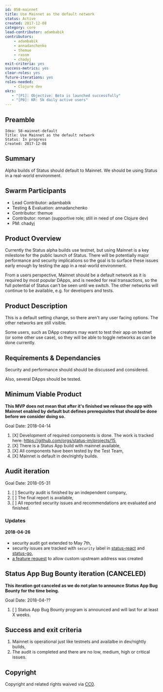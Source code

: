 ```yaml
---
id: 058-mainnet
title: Use Mainnet as the default network
status: Active
created: 2017-12-08
category: core
lead-contributor: adambabik
contributors:
    - adambabik
    - annadanchenko
    - themue
    - rasom
    - chadyj
exit-criteria: yes
success-metrics: yes
clear-roles: yes
future-iterations: yes
roles-needed:
    - Clojure dev
okrs:
   - "[P1]: Objective: Beta is launched successfully"
   - "[P0]: KR: 5k daily active users"
---
```


## Preamble

    Idea: 58-mainnet-default
    Title: Use Mainnet as the default network
    Status: In progress
    Created: 2017-12-08


## Summary
Alpha builds of Status should default to Mainnet. We should be using Status in a real-world environment.

## Swarm Participants

- Lead Contributor: adambabik
- Testing & Evaluation: annadanchenko
- Contributor: themue
- Contributor: roman (supportive role; still in need of one Clojure dev)
- PM: chadyj

## Product Overview

Currently the Status alpha builds use testnet, but using Mainnet is a key milestone for the public launch of Status. There will be potentially major performance and security implications so the goal is to surface these issues early enough by testing the app in a real-world environment.

From a users perspective, Mainnet should be a default network as it is required by most popular DApps, and is needed for real transactions, so the full potential of Status can't be seen until we switch. The other networks will continue to be available, e.g. for developers and tests.

## Product Description

This is a default setting change, so there aren't any user facing options. The other networks are still visible.

Some users, such as DApp creators may want to test their app on testnet (or some other use case), so they will be able to toggle networks as can be done currently.

## Requirements & Dependancies

Security and performance should should be discussed and considered.

Also, several DApps should be tested.

## Minimum Viable Product

**This MVP does not mean that after it's finished we release the app with Mainnet enabled by default but defines prerequisites that should be done before we consider doing so.**

Goal Date: 2018-04-14

1. [X] Development of required components is done. The work is tracked here: https://github.com/orgs/status-im/projects/15,
1. [X] There is a Status App build with mainnet available,
1. [X] All components have been tested by the Test Team,
1. [X] Mainnet is default in dev/nightly builds.

## Audit iteration

Goal Date: 2018-05-31

1. [ ] Security audit is finished by an independent company,
1. [ ] The final report is available,
1. [ ] All reported security issues and recommendations are evaluated and finished.

### Updates

#### 2018-04-26

- security audit got extended to May 7th,
- security issues are tracked with `security` label in [status-react](https://github.com/status-im/status-react/issues?q=is%3Aissue+is%3Aopen+label%3Asecurity) and [status-go](https://github.com/status-im/status-go/issues?q=is%3Aissue+is%3Aopen+label%3Asecurity),
- [a feature request](https://github.com/status-im/status-react/issues/3994) to allow custom upstream address was created

## Status App Bug Bounty iteration (CANCELED)

**This iteration got canceled as we do not plan to announce Status App Bug Bounty for the time being.**

Goal Date: 2018-04-??

1. [ ] Status App Bug Bounty program is announced and will last for at least X weeks.

## Success and exit criteria

1. Mainnet is operational just like testnets and availalbe in dev/nightly builds,
1. The audit is completed and there are no low, medium, high or critical issues.

## Copyright
Copyright and related rights waived via [CC0](https://creativecommons.org/publicdomain/zero/1.0/).
